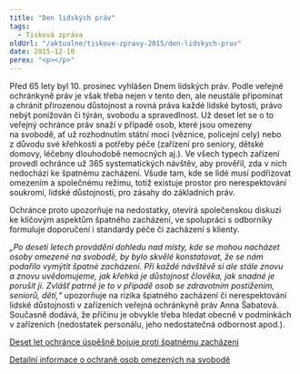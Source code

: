 ```yaml
---
title: "Den lidských práv"
tags:
  - Tisková zpráva
oldUrl: "/aktualne/tiskove-zpravy-2015/den-lidskych-prav"
date: 2015-12-10
perex: "<p></p>"
---
```


<!-- imported from the old website -->

<p>Před 65 lety byl 10. prosinec vyhlášen Dnem lidských práv. Podle veřejné ochránkyně práv je však třeba nejen v tento den, ale neustále připomínat a chránit přirozenou důstojnost a rovná práva každé lidské bytosti, právo nebýt ponižován či týrán, svobodu a spravedlnost. Už deset let se o to veřejný ochránce práv snaží v případě osob, které jsou omezeny na svobodě, ať už rozhodnutím státní moci (věznice, policejní cely) nebo z důvodu své křehkosti a potřeby péče (zařízení pro seniory, dětské domovy, léčebny dlouhodobě nemocných aj.). Ve všech typech zařízení provedl ochránce už 365 systematických návštěv, aby prověřil, zda v nich nedochází ke špatnému zacházení. Všude tam, kde se lidé musí podřizovat omezením a společnému režimu, totiž existuje prostor pro nerespektování soukromí, lidské důstojnosti, pro zásahy do základních práv.</p> <p>Ochránce proto upozorňuje na nedostatky, otevírá společenskou diskuzi ke klíčovým aspektům špatného zacházení, ve spolupráci s odborníky formuluje doporučení i standardy péče či zacházení s klienty. </p><p><i> „Po deseti letech provádění dohledu nad místy, kde se mohou nacházet osoby omezené na svobodě, by bylo skvělé konstatovat, že se nám podařilo vymýtit špatné zacházení. Při každé návštěvě si ale stále znovu a znovu uvědomujeme, jak křehká je důstojnost člověka, jak snadné je porušit ji. Zvlášť patrné je to v případě osob se zdravotním postižením, seniorů, dětí,“</i> upozorňuje na rizika špatného zacházení či nerespektování lidské důstojnosti v zařízeních veřejná ochránkyně práv Anna Šabatová. Současně dodává, že příčinu je obvykle třeba hledat obecně v podmínkách v zařízeních (nedostatek personálu, jeho nedostatečná odbornost apod.).</p><p><a href="http://www.ochrance.cz/aktualne/tiskove-zpravy-2015/deset-let-ochrance-uspesne-bojuje-proti-spatnemu-zachazeni/" target="_blank">Deset let ochránce úspěšně bojuje proti špatnému zacházení</a></p><p><a href="https://www.ochrance.cz/ochrana-osob-omezenych-na-svobode/">Detailní informace o ochraně osob omezených na svobodě</a></p>
